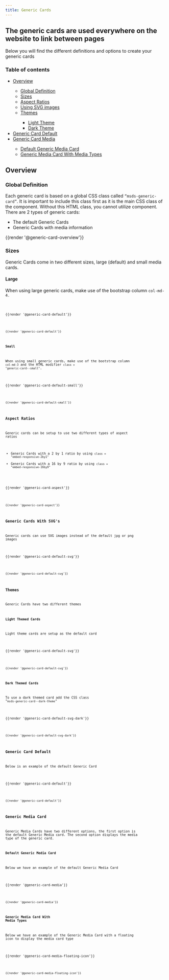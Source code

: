 ```yaml
---
title: Generic Cards
---
```


## The generic cards are used everywhere on the website to link between pages
Below you will find the different definitions and options to create your generic cards

### Table of contents
<div class="row">
    <div class="col-6">
        <ul class="document__unordered-list">
            <li class="document__unordered-list-item"> 
                 <a class="msds-link"href="#overview">Overview</a>
            </li>
            <ul class="document__unordered-list">
                <li class="document__unordered-list-item">
                  <a class="msds-link"href="#global-definition">Global Definition</a>
                </li>
                <li class="document__unordered-list-item">
                  <a class="msds-link"href="#sizes">Sizes</a>
                </li>
                <li class="document__unordered-list-item">
                  <a class="msds-link"href="#aspect-ratios">Aspect Ratios</a>
                </li>
                <li class="document__unordered-list-item">
                  <a class="msds-link"href="#generic-cards-with-svgs">Using SVG images</a>
                </li>
                <li class="document__unordered-list-item">
                  <a class="msds-link"href="#themes">Themes</a>
                </li>
                <ul class="document__unordered-list">
                    <li class="document__unordered-list-item">
                      <a class="msds-link"href="#light-themed-cards">Light Theme</a>
                    </li>
                    <li class="document__unordered-list-item">
                      <a class="msds-link"href="#dark-themed-cards">Dark Theme</a>
                    </li>
                </ul>
            </ul>
            <li class="document__unordered-list-item"> 
                 <a class="msds-link"href="#generic-card-default">Generic Card Default</a>
            </li>
            <li class="document__unordered-list-item"> 
                 <a class="msds-link"href="#generic-card-without-an-image">Generic Card Media</a>
            </li>
            <ul class="document__unordered-list">
              <li class="document__unordered-list-item">
                <a class="msds-link"href="#default-generic-media-card">Default Generic Media Card</a>
              </li>
              <li class="document__unordered-list-item">
                <a class="msds-link"href="#generic-media-card-with-media-types">Generic Media Card With Media Types</a>
              </li>
            </ul>
        </ul>
    </div>
</div>

## Overview
### Global Definition
Each generic card is based on a global CSS class called <code>“msds-generic-card”</code>. It is important to include this class first as it is the main CSS class of the component. Without this HTML class, you cannot utilize component. 
There are 2 types of generic cards:
-	The default Generic Cards
-	Generic Cards with media information

<div class="element-preview">
  <div class="element-preview__inner">{{render '@generic-card-overview'}}</div>
</div>

### Sizes
Generic Cards come in two different sizes, large (default) and small media cards.

#### Large
When using large generic cards, make use of the bootstrap column <code>col-md-4<code>.

<div class="element-preview">
  <div class="element-preview__inner">{{render '@generic-card-default'}}</div>
</div>

```html
{{render '@generic-card-default'}}
```

#### Small
When using small generic cards, make use of the bootstrap column <code>col-md-3</code> and the HTML modifier <code>class = "generic-card\--small"</code>.

<div class="element-preview">
  <div class="element-preview__inner">{{render '@generic-card-default-small'}}</div>
</div>

```html
{{render '@generic-card-default-small'}}
```

### Aspect Ratios
Generic cards can be setup to use two different types of aspect ratios
-	Generic Cards with a 2 by 1 ratio by using <code>class = "embed-responsive-2by1"</code>
-	Generic Cards with a 16 by 9 ratio by using <code>class = "embed-responsive-16by9"</code>

<div class="element-preview">
  <div class="element-preview__inner">{{render '@generic-card-aspect'}}</div>
</div>

```html
{{render '@generic-card-aspect'}}
```

### Generic Cards With SVG's
Generic cards can use SVG images instead of the default jpg or png images

<div class="element-preview">
  <div class="element-preview__inner">{{render '@generic-card-default-svg'}}</div>
</div>

```html
{{render '@generic-card-default-svg'}}
```

### Themes
Generic Cards have two different themes

#### Light Themed Cards
Light theme cards are setup as the default card

<div class="element-preview">
  <div class="element-preview__inner">{{render '@generic-card-default-svg'}}</div>
</div>

```html
{{render '@generic-card-default-svg'}}
```

#### Dark Themed Cards
To use a dark themed card add the CSS class "<code>msds-generic-card\--dark-theme</code>"

<div class="element-preview-dark">
  <div class="element-preview__inner">{{render '@generic-card-default-svg-dark'}}</div>
</div>

```html
{{render '@generic-card-default-svg-dark'}}
```

### Generic Card Default
Below is an example of the default Generic Card 

<div class="element-preview">
  <div class="element-preview__inner">{{render '@generic-card-default'}}</div>
</div>

```html
{{render '@generic-card-default'}}
```

### Generic Media Card 
Generic Media Cards have two different options, the first option is the default Generic Media card. The second option displays the media type of the generic card.

#### Default Generic Media Card 
Below we have an example of the default Generic Media Card
<div class="element-preview">
  <div class="element-preview__inner">{{render '@generic-card-media'}}</div>
</div>

```html
{{render '@generic-card-media'}}
```

#### Generic Media Card With Media Types
Below we have an example of the Generic Media Card with a floating icon to display the media card type
<div class="element-preview">
  <div class="element-preview__inner">{{render '@generic-card-media-floating-icon'}}</div>
</div>

```html
{{render '@generic-card-media-floating-icon'}}
```